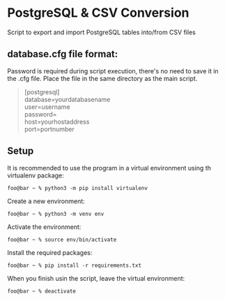 # PostgreSQL & CSV Conversion
 Script to export and import PostgreSQL tables into/from CSV files

## database.cfg file format:

Password is required during script execution, there's no need to save it in the .cfg file. Place the file in the same directory as the main script.

>[postgresql]\
>database=yourdatabasename\
>user=username\
>password= \
>host=yourhostaddress\
>port=portnumber

## Setup

It is recommended to use the program in a virtual environment using th virtualenv package:

```console
foo@bar ~ % python3 -m pip install virtualenv
```

Create a new environment:

```console
foo@bar ~ % python3 -m venv env
```

Activate the environment:

```console
foo@bar ~ % source env/bin/activate
```

Install the required packages:

```console
foo@bar ~ % pip install -r requirements.txt
```

When you finish usin the script, leave the virtual environment:

```console
foo@bar ~ % deactivate
```

